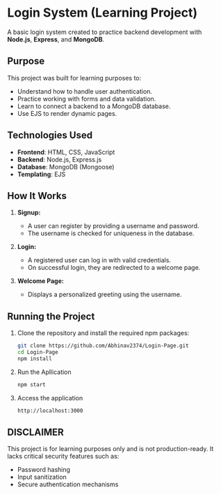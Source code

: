 # **Login System (Learning Project)**

A basic login system created to practice backend development with **Node.js**, **Express**, and **MongoDB**.

## **Purpose**

This project was built for learning purposes to:

- Understand how to handle user authentication.
- Practice working with forms and data validation.
- Learn to connect a backend to a MongoDB database.
- Use EJS to render dynamic pages.

## **Technologies Used**

- **Frontend**: HTML, CSS, JavaScript
- **Backend**: Node.js, Express.js
- **Database**: MongoDB (Mongoose)
- **Templating**: EJS

## **How It Works**

1. **Signup:**

   - A user can register by providing a username and password.
   - The username is checked for uniqueness in the database.

2. **Login:**

   - A registered user can log in with valid credentials.
   - On successful login, they are redirected to a welcome page.

3. **Welcome Page:**
   - Displays a personalized greeting using the username.

## **Running the Project**

1. Clone the repository and install the required npm packages:

   ```bash
   git clone https://github.com/Abhinav2374/Login-Page.git
   cd Login-Page
   npm install

   ```

2. Run the Apllication

   ```bash
   npm start

   ```

3. Access the application
   ```bash
   http://localhost:3000
   ```

## **DISCLAIMER**

This project is for learning purposes only and is not production-ready.
It lacks critical security features such as:

- Password hashing
- Input sanitization
- Secure authentication mechanisms
